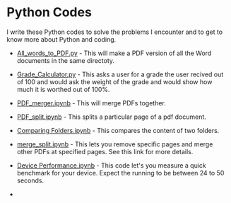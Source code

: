 # Python Codes

<p>I write these Python codes to solve the problems I encounter and to get to know more about Python and coding.</p>

* <p><a href="https://github.com/sohrabganjian/Python-Codes/blob/master/All_words_to_PDF.py">All_words_to_PDF.py</a> - This will make a PDF version of all the Word documents in the same directoty.</p>

* <p><a href="https://github.com/sohrabganjian/Python-Codes/blob/master/Grade_Calculator.py">Grade_Calculator.py</a> - This asks a user for a grade the user recived out of 100 and would ask the weight of the grade and would show how much it is worthed out of 100%.</p>

* <p><a href="https://github.com/sohrabganjian/Python-Codes/blob/master/PDF_merger.ipynb">PDF_merger.ipynb</a> - This will merge PDFs together.</p>

* <p><a href="https://github.com/sohrabganjian/Python-Codes/blob/master/PDF_split.ipynb">PDF_split.ipynb</a> - This splits a particular page of a pdf document.</p>

* <p><a href="https://github.com/sohrabganjian/Python-Codes/blob/master/Comparing%20Folders.ipynb">Comparing Folders.ipynb</a> - This compares the content of two folders.</p>

* <p><a href="https://github.com/sohrabganjian/Python-Codes/blob/master/merge_split.ipynb">merge_split.ipynb</a> - This lets you remove specific pages and merge other PDFs at specified pages. See this link for more details.</p>

* <p><a href="https://github.com/sohrabganjian/Python-Codes/blob/masterDevice%20Performance.ipynb">Device Performance.ipynb</a> - This code let's you measure a quick benchmark for your device. Expect the running to be between 24 to 50 seconds. </p>

* <p><a href="https://github.com/sohrabganjian/Python-Codes/blob/master/MoveFiles_Undo.ipynb>MoveFiles_Undo.ipynb</a> - This code let's you move files that satisfy certain conditions from a parent directory and move them to a destination folder. Eventually, these files can be moved back to their original directory. Please see the notebook for more information.
